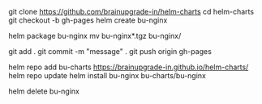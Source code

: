 git clone https://github.com/brainupgrade-in/helm-charts
cd helm-charts
git checkout -b gh-pages
helm create bu-nginx
<!-- touch bu-nginx/index.yaml -->
helm package bu-nginx
mv bu-nginx*.tgz bu-nginx/
<!-- cd .. -->
<!-- helm repo index helm-charts --url https://brainupgrade-in.github.io/helm-charts/ -->
<!-- cd helm-charts -->
git add .
git commit -m "message" .
git push origin gh-pages

helm repo add bu-charts https://brainupgrade-in.github.io/helm-charts/
helm repo update
helm install bu-nginx bu-charts/bu-nginx
<!-- helm upgrade bu-nginx -->
helm delete bu-nginx